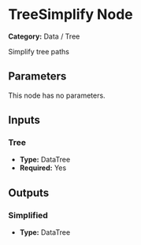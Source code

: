 
# TreeSimplify Node

**Category:** Data / Tree

Simplify tree paths

## Parameters

This node has no parameters.

## Inputs


### Tree
- **Type:** DataTree
- **Required:** Yes



## Outputs


### Simplified
- **Type:** DataTree




